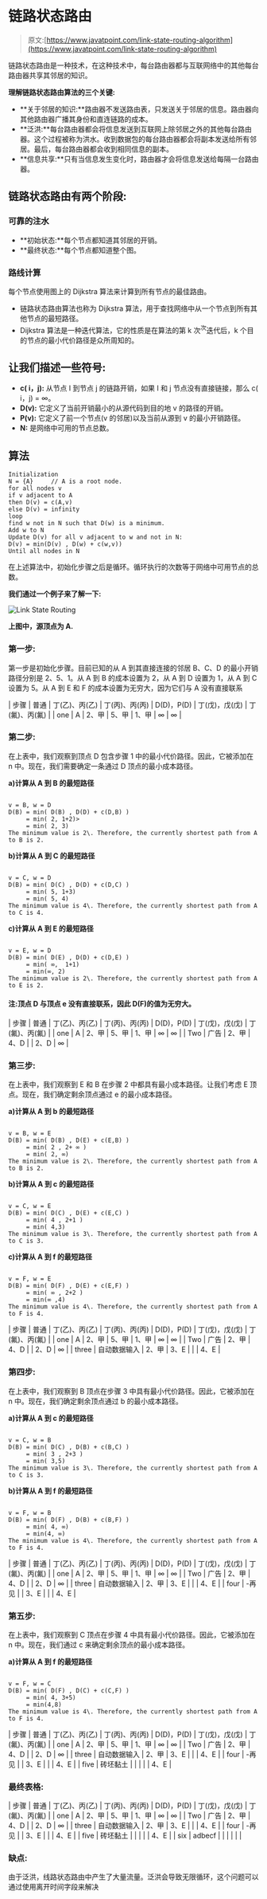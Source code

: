 # 链路状态路由

> 原文:[https://www.javatpoint.com/link-state-routing-algorithm](https://www.javatpoint.com/link-state-routing-algorithm)

链路状态路由是一种技术，在这种技术中，每台路由器都与互联网络中的其他每台路由器共享其邻居的知识。

**理解链路状态路由算法的三个关键:**

*   **关于邻居的知识:**路由器不发送路由表，只发送关于邻居的信息。路由器向其他路由器广播其身份和直连链路的成本。
*   **泛洪:**每台路由器都会将信息发送到互联网上除邻居之外的其他每台路由器。这个过程被称为洪水。收到数据包的每台路由器都会将副本发送给所有邻居。最后，每台路由器都会收到相同信息的副本。
*   **信息共享:**只有当信息发生变化时，路由器才会将信息发送给每隔一台路由器。

## 链路状态路由有两个阶段:

### 可靠的注水

*   **初始状态:**每个节点都知道其邻居的开销。
*   **最终状态:**每个节点都知道整个图。

### 路线计算

每个节点使用图上的 Dijkstra 算法来计算到所有节点的最佳路由。

*   链路状态路由算法也称为 Dijkstra 算法，用于查找网络中从一个节点到所有其他节点的最短路径。
*   Dijkstra 算法是一种迭代算法，它的性质是在算法的第 k 次<sup>次</sup>迭代后，k 个目的节点的最小代价路径是众所周知的。

## 让我们描述一些符号:

*   **c( i，j):** 从节点 I 到节点 j 的链路开销，如果 I 和 j 节点没有直接链接，那么 c( i，j) = ∞。
*   **D(v):** 它定义了当前开销最小的从源代码到目的地 v 的路径的开销。
*   **P(v):** 它定义了前一个节点(v 的邻居)以及当前从源到 v 的最小开销路径。
*   **N:** 是网络中可用的节点总数。

## 算法

```
Initialization
N = {A}     // A is a root node.
for all nodes v
if v adjacent to A
then D(v) = c(A,v)
else D(v) = infinity
loop
find w not in N such that D(w) is a minimum.
Add w to N
Update D(v) for all v adjacent to w and not in N:
D(v) = min(D(v) , D(w) + c(w,v))
Until all nodes in N

```

在上述算法中，初始化步骤之后是循环。循环执行的次数等于网络中可用节点的总数。

**我们通过一个例子来了解一下:**

![Link State Routing](../Images/bc1e188fbe2f39487041f54e371613ca.png)

**上图中，源顶点为 A.**

### 第一步:

第一步是初始化步骤。目前已知的从 A 到其直接连接的邻居 B、C、D 的最小开销路径分别是 2、5、1。从 A 到 B 的成本设置为 2，从 A 到 D 设置为 1，从 A 到 C 设置为 5。从 A 到 E 和 F 的成本设置为无穷大，因为它们与 A 没有直接联系

| 步骤 | 普通 | 丁(乙)、丙(乙) | 丁(丙)、丙(丙) | D(D)，P(D) | 丁(戊)，戊(戊) | 丁(氟)、丙(氟) |
| one | A | 2、甲 | 5、甲 | 1、甲 | ∞ | ∞ |

### 第二步:

在上表中，我们观察到顶点 D 包含步骤 1 中的最小代价路径。因此，它被添加在 n 中。现在，我们需要确定一条通过 D 顶点的最小成本路径。

**a)计算从 A 到 B 的最短路径**

```

v = B, w = D
D(B) = min( D(B) , D(D) + c(D,B) )
     = min( 2, 1+2)>
     = min( 2, 3)
The minimum value is 2\. Therefore, the currently shortest path from A to B is 2.

```

**b)计算从 A 到 C 的最短路径**

```

v = C, w = D
D(B) = min( D(C) , D(D) + c(D,C) )
     = min( 5, 1+3)
     = min( 5, 4)
The minimum value is 4\. Therefore, the currently shortest path from A to C is 4.

```

**c)计算从 A 到 E 的最短路径**

```

v = E, w = D
D(B) = min( D(E) , D(D) + c(D,E) )
     = min( ∞,  1+1)
     = min(∞, 2)
The minimum value is 2\. Therefore, the currently shortest path from A to E is 2.

```

#### 注:顶点 D 与顶点 e 没有直接联系，因此 D(F)的值为无穷大。

| 步骤 | 普通 | 丁(乙)、丙(乙) | 丁(丙)、丙(丙) | D(D)，P(D) | 丁(戊)，戊(戊) | 丁(氟)、丙(氟) |
| one | A | 2、甲 | 5、甲 | 1、甲 | ∞ | ∞ |
| Two | 广告 | 2、甲 | 4、D |  | 2、D | ∞ |

### 第三步:

在上表中，我们观察到 E 和 B 在步骤 2 中都具有最小成本路径。让我们考虑 E 顶点。现在，我们确定剩余顶点通过 e 的最小成本路径。

**a)计算从 A 到 b 的最短路径**

```

v = B, w = E
D(B) = min( D(B) , D(E) + c(E,B) )
     = min( 2 , 2+ ∞ )
     = min( 2, ∞)
The minimum value is 2\. Therefore, the currently shortest path from A to B is 2.

```

**b)计算从 A 到 c 的最短路径**

```

v = C, w = E
D(B) = min( D(C) , D(E) + c(E,C) )
     = min( 4 , 2+1 )
     = min( 4,3)
The minimum value is 3\. Therefore, the currently shortest path from A to C is 3.

```

**c)计算从 A 到 f 的最短路径**

```

v = F, w = E
D(B) = min( D(F) , D(E) + c(E,F) )
     = min( ∞ , 2+2 )
     = min(∞ ,4)
The minimum value is 4\. Therefore, the currently shortest path from A to F is 4.

```

| 步骤 | 普通 | 丁(乙)、丙(乙) | 丁(丙)、丙(丙) | D(D)，P(D) | 丁(戊)，戊(戊) | 丁(氟)、丙(氟) |
| one | A | 2、甲 | 5、甲 | 1、甲 | ∞ | ∞ |
| Two | 广告 | 2、甲 | 4、D |  | 2、D | ∞ |
| three | 自动数据输入 | 2、甲 | 3、E |  |  | 4、E |

### 第四步:

在上表中，我们观察到 B 顶点在步骤 3 中具有最小代价路径。因此，它被添加在 n 中。现在，我们确定剩余顶点通过 b 的最小成本路径。

**a)计算从 A 到 c 的最短路径**

```

v = C, w = B
D(B) = min( D(C) , D(B) + c(B,C) )
     = min( 3 , 2+3 )
     = min( 3,5)
The minimum value is 3\. Therefore, the currently shortest path from A to C is 3.

```

**b)计算从 A 到 f 的最短路径**

```

v = F, w = B
D(B) = min( D(F) , D(B) + c(B,F) )
     = min( 4, ∞)
     = min(4, ∞)
The minimum value is 4\. Therefore, the currently shortest path from A to F is 4.

```

| 步骤 | 普通 | 丁(乙)、丙(乙) | 丁(丙)、丙(丙) | D(D)，P(D) | 丁(戊)，戊(戊) | 丁(氟)、丙(氟) |
| one | A | 2、甲 | 5、甲 | 1、甲 | ∞ | ∞ |
| Two | 广告 | 2、甲 | 4、D |  | 2、D | ∞ |
| three | 自动数据输入 | 2、甲 | 3、E |  |  | 4、E |
| four | -再见 |  | 3、E |  |  | 4、E |

### 第五步:

在上表中，我们观察到 C 顶点在步骤 4 中具有最小代价路径。因此，它被添加在 n 中。现在，我们通过 c 来确定剩余顶点的最小成本路径。

**a)计算从 A 到 f 的最短路径**

```

v = F, w = C
D(B) = min( D(F) , D(C) + c(C,F) )
     = min( 4, 3+5)
     = min(4,8)
The minimum value is 4\. Therefore, the currently shortest path from A to F is 4.

```

| 步骤 | 普通 | 丁(乙)、丙(乙) | 丁(丙)、丙(丙) | D(D)，P(D) | 丁(戊)，戊(戊) | 丁(氟)、丙(氟) |
| one | A | 2、甲 | 5、甲 | 1、甲 | ∞ | ∞ |
| Two | 广告 | 2、甲 | 4、D |  | 2、D | ∞ |
| three | 自动数据输入 | 2、甲 | 3、E |  |  | 4、E |
| four | -再见 |  | 3、E |  |  | 4、E |
| five | 砖坯黏土 |  |  |  |  | 4、E |

### 最终表格:

| 步骤 | 普通 | 丁(乙)、丙(乙) | 丁(丙)、丙(丙) | D(D)，P(D) | 丁(戊)，戊(戊) | 丁(氟)、丙(氟) |
| one | A | 2、甲 | 5、甲 | 1、甲 | ∞ | ∞ |
| Two | 广告 | 2、甲 | 4、D |  | 2、D | ∞ |
| three | 自动数据输入 | 2、甲 | 3、E |  |  | 4、E |
| four | -再见 |  | 3、E |  |  | 4、E |
| five | 砖坯黏土 |  |  |  |  | 4、E |
| six | adbecf |  |  |  |  |  |

### 缺点:

由于泛洪，线路状态路由中产生了大量流量。泛洪会导致无限循环，这个问题可以通过使用离开时间字段来解决